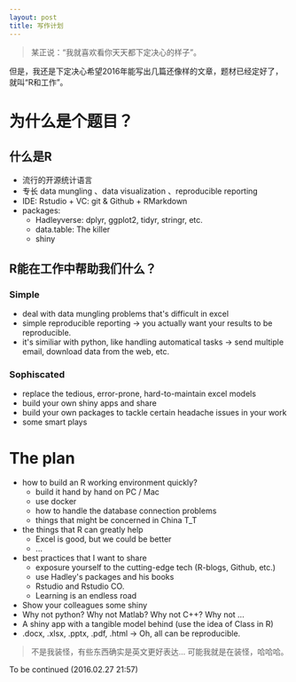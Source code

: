 ```yaml
---
layout: post
title: 写作计划
---
```


> 某正说：“我就喜欢看你天天都下定决心的样子”。

但是，我还是下定决心希望2016年能写出几篇还像样的文章，题材已经定好了，就叫“R和工作”。

# 为什么是个题目？

## 什么是R

- 流行的开源统计语言
- 专长 data mungling 、data visualization 、reproducible reporting
- IDE: Rstudio + VC: git & Github + RMarkdown
- packages: 
    - Hadleyverse: dplyr, ggplot2, tidyr, stringr, etc.
    - data.table: The killer
    - shiny

## R能在工作中帮助我们什么？

### Simple

- deal with data mungling problems that's difficult in excel 
- simple reproducible reporting -> you actually want your results to be reproducible.
- it's similiar with python, like handling automatical tasks -> send multiple email, download data from the web, etc.

### Sophiscated

- replace the tedious, error-prone, hard-to-maintain excel models
- build your own shiny apps and share
- build your own packages to tackle certain headache issues in your work
- some smart plays

# The plan

- how to build an R working environment quickly?
    - build it hand by hand on PC / Mac
    - use docker
    - how to handle the database connection problems
    - things that might be concerned in China T_T
- the things that R can greatly help
    - Excel is good, but we could be better
    - ...
- best practices that I want to share
    - exposure yourself to the cutting-edge tech (R-blogs, Github, etc.)
    - use Hadley's packages and his books
    - Rstudio and Rstudio CO.
    - Learning is an endless road
- Show your colleagues some shiny
- Why not python? Why not Matlab? Why not C++? Why not ...
- A shiny app with a tangible model behind (use the idea of Class in R)
- .docx, .xlsx, .pptx, .pdf, .html -> Oh, all can be reproducible.
    
> 不是我装怪，有些东西确实是英文更好表达… 可能我就是在装怪，哈哈哈。

To be continued (2016.02.27 21:57)
